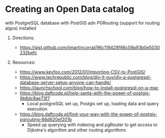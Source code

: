 # Creating an Open Data catalog 
with PostgreSQL database with PostGIS adn PGRouting (support for routing algos) installed

1. Directions:
    - https://gist.github.com/jimartincorral/96c119428f86c09a93b0e5030232befc
    
2. Resources:
    - https://www.kevfoo.com/2012/01/Importing-CSV-to-PostGIS/
    - https://www.techrepublic.com/blog/diy-it-guy/diy-a-postgresql-database-server-setup-anyone-can-handle/
    - https://launchschool.com/blog/how-to-install-postgresql-on-a-mac
    - https://blog.daftcode.pl/help-santa-with-the-power-of-postgis-9b8dc8ae73f7 
        - Local postgreSQL set up, Postgis set up, loading data and query execution
    - https://blog.daftcode.pl/find-your-way-with-the-power-of-postgis-pgrouting-66d620ef201b
        - Speed up querying with indexing and pgRouter to get access to Dijkstra's algorithm and other routing algorithms
